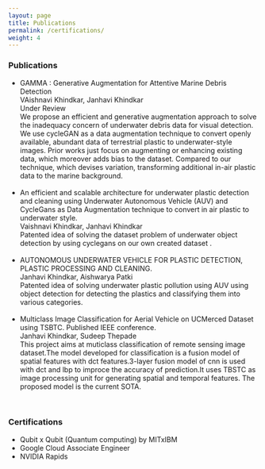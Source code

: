 ```yaml
---
layout: page
title: Publications
permalink: /certifications/
weight: 4
---
```

    
###  Publications  <br>
<ul>
    
<li>
GAMMA : Generative Augmentation for Attentive Marine Debris Detection <br>
VAishnavi Khindkar, Janhavi Khindkar <br>
Under Review<br>
We propose an efficient and generative augmentation approach to solve the inadequacy concern of underwater debris data for visual detection. We use cycleGAN as a data augmentation technique to convert openly available, abundant data of terrestrial plastic to underwater-style images. Prior works just focus on augmenting or enhancing existing data, which moreover adds bias to the dataset. Compared to our technique, which devises variation, transforming additional in-air plastic data to the marine background.
</li><br>
<li> 
An efficient and scalable architecture for underwater plastic detection and cleaning using Underwater Autonomous Vehicle (AUV) and CycleGans as Data Augmentation technique to convert in air plastic to underwater style.<br>
Vaishnavi Khindkar, Janhavi Khindkar <br>
Patented idea of solving the dataset problem of underwater object detection by using cyclegans on our own created dataset .
 </li><br>
<li>
AUTONOMOUS UNDERWATER VEHICLE FOR PLASTIC DETECTION, PLASTIC PROCESSING AND CLEANING.<br>
Janhavi Khindkar, Aishwarya Patki <br>
Patented idea of solving underwater plastic pollution using AUV using object detection for detecting the plastics and classifying them into various categories.
</li><br>
<li>
Multiclass Image Classification for Aerial Vehicle on UCMerced Dataset using TSBTC. Published IEEE conference.<br>
Janhavi Khindkar, Sudeep Thepade <br>
This project aims at muticlass classification of remote sensing image dataset.The model developed for classification is a fusion model of spatial features with dct features.3-layer fusion model of cnn is used with dct and lbp to improce the accuracy of prediction.It uses TBSTC as image processing unit for generating spatial and temporal features. The proposed model is the current SOTA.<br>
</li>
</ul>
<br>

###  Certifications  <br>
<ul>
    
<li> Qubit x Qubit (Quantum computing) by MITxIBM  </li>
<li> Google Cloud Associate Engineer  </li>
<li> NVIDIA Rapids  </li>
</ul> <br>
